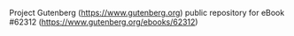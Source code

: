 Project Gutenberg (https://www.gutenberg.org) public repository for
eBook #62312 (https://www.gutenberg.org/ebooks/62312)
